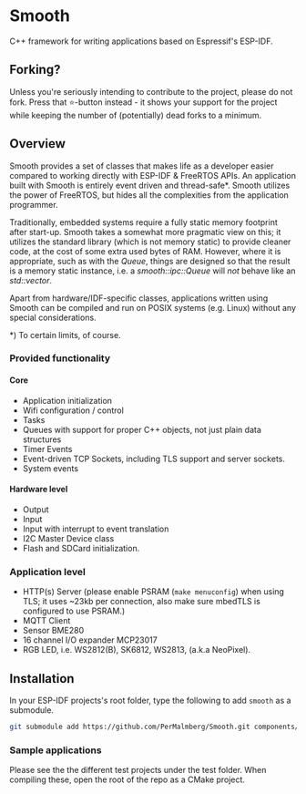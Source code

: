 # Smooth
C++ framework for writing applications based on Espressif's ESP-IDF.

## Forking?

Unless you're seriously intending to contribute to the project, please do not fork. Press that :star:-button instead - it shows your
support for the project while keeping the number of (potentially) dead forks to a minimum.

## Overview

Smooth provides a set of classes that makes life as a developer easier compared to working directly with ESP-IDF & FreeRTOS APIs.
An application built with Smooth is entirely event driven and thread-safe*. Smooth utilizes the power of FreeRTOS, but hides all the complexities from the application programmer.

Traditionally, embedded systems require a fully static memory footprint after start-up. Smooth takes
a somewhat more pragmatic view on this; it utilizes the standard library (which is not memory static) to provide cleaner code,
at the cost of some extra used bytes of RAM. However, where it is appropriate, such as with the *Queue*, things are designed so
that the result is a memory static instance, i.e. a *smooth::ipc::Queue* will _not_ behave like an *std::vector*.  

Apart from hardware/IDF-specific classes, applications written using Smooth can be compiled and run on POSIX systems (e.g. Linux)
without any special considerations. 

*) To certain limits, of course.

### Provided functionality

#### Core
- Application initialization
- Wifi configuration / control
- Tasks
- Queues with support for proper C++ objects, not just plain data structures
- Timer Events
- Event-driven TCP Sockets, including TLS support and server sockets.
- System events

#### Hardware level

- Output
- Input
- Input with interrupt to event translation
- I2C Master Device class
- Flash and SDCard initialization.

### Application level

- HTTP(s) Server (please enable PSRAM (`make menuconfig`) when using TLS; it uses ~23kb per connection, also make sure mbedTLS is configured to use PSRAM.)
- MQTT Client
- Sensor BME280
- 16 channel I/O expander MCP23017
- RGB LED, i.e. WS2812(B), SK6812, WS2813, (a.k.a NeoPixel). 


## Installation

In your ESP-IDF projects's root folder, type the following to add `smooth` as a submodule.

```Bash
git submodule add https://github.com/PerMalmberg/Smooth.git components/smooth
```

### Sample applications

Please see the the different test projects under the test folder. When compiling these, open the
root of the repo as a CMake project.
